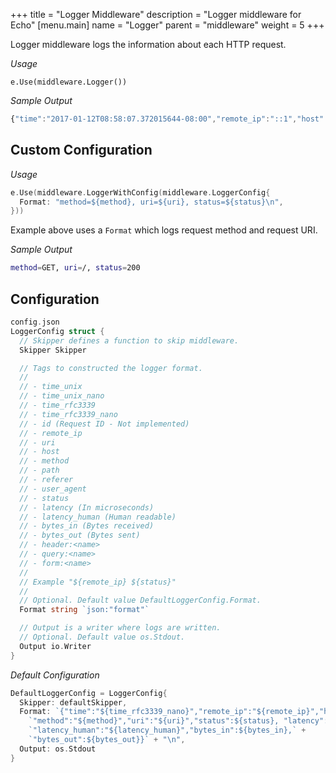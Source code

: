 +++
title = "Logger Middleware"
description = "Logger middleware for Echo"
[menu.main]
  name = "Logger"
  parent = "middleware"
  weight = 5
+++

Logger middleware logs the information about each HTTP request.

*Usage*

`e.Use(middleware.Logger())`

*Sample Output*

```js
{"time":"2017-01-12T08:58:07.372015644-08:00","remote_ip":"::1","host":"localhost:1323","method":"GET","uri":"/","status":200, "latency":14743,"latency_human":"14.743µs","bytes_in":0,"bytes_out":2}
```

## Custom Configuration

*Usage*

```go
e.Use(middleware.LoggerWithConfig(middleware.LoggerConfig{
  Format: "method=${method}, uri=${uri}, status=${status}\n",
}))
```

Example above uses a `Format` which logs request method and request URI.

*Sample Output*

```sh
method=GET, uri=/, status=200
```

## Configuration

```go
config.json
LoggerConfig struct {
  // Skipper defines a function to skip middleware.
  Skipper Skipper

  // Tags to constructed the logger format.
  //
  // - time_unix
  // - time_unix_nano
  // - time_rfc3339
  // - time_rfc3339_nano
  // - id (Request ID - Not implemented)
  // - remote_ip
  // - uri
  // - host
  // - method
  // - path
  // - referer
  // - user_agent
  // - status
  // - latency (In microseconds)
  // - latency_human (Human readable)
  // - bytes_in (Bytes received)
  // - bytes_out (Bytes sent)
  // - header:<name>
  // - query:<name>
  // - form:<name>
  //
  // Example "${remote_ip} ${status}"
  //
  // Optional. Default value DefaultLoggerConfig.Format.
  Format string `json:"format"`

  // Output is a writer where logs are written.
  // Optional. Default value os.Stdout.
  Output io.Writer
}
```

*Default Configuration*

```go
DefaultLoggerConfig = LoggerConfig{
  Skipper: defaultSkipper,
  Format: `{"time":"${time_rfc3339_nano}","remote_ip":"${remote_ip}","host":"${host}",` +
    `"method":"${method}","uri":"${uri}","status":${status}, "latency":${latency},` +
    `"latency_human":"${latency_human}","bytes_in":${bytes_in},` +
    `"bytes_out":${bytes_out}}` + "\n",
  Output: os.Stdout
}
```
